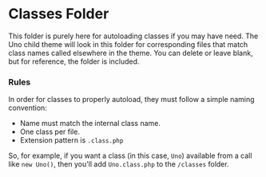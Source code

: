 # Classes Folder
This folder is purely here for autoloading classes if you may have need. The Uno child theme will look in this folder for corresponding files that match class names called elsewhere in the theme. You can delete or leave blank, but for reference, the folder is included.

### Rules
In order for classes to properly autoload, they must follow a simple naming convention: 

- Name must match the internal class name.
- One class per file.
- Extension pattern is `.class.php`

So, for example, if you want a class (in this case, `Uno`) available from a call like `new Uno()`, then you'll add `Uno.class.php` to the `/classes` folder.